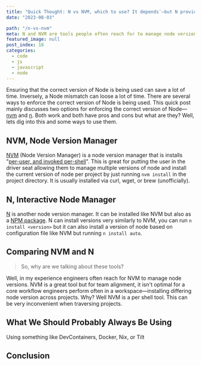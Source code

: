 ```yaml
---
title: "Quick Thought: N vs NVM, which to use? It depends¨—but N provides a killer feature for team alignment"
date: "2023-08-03"

path: "/n-vs-nvm"
meta: N and NVM are tools people often reach for to manage node versions. Both are great tools but for team alignment, N seems to provide a better experience you should try out!
featured_image: null
post_index: 18
categories:
  - code
  - js
  - javascript
  - node
---
```


Ensuring that the correct version of Node is being used can save a lot of time. Inversely, a Node mismatch can loose a lot of time. There are several ways to enforce the correct version of Node is being used. This quick post mainly discusses two options for enforcing the correct version of Node—[nvm](https://github.com/nvm-sh/nvm) and [n](https://github.com/tj/n). Both work and both have pros and cons but what are they? Well, lets dig into this and some ways to use them.

## NVM, Node Version Manager

[NVM](https://github.com/nvm-sh/nvm) (Node Version Manager) is a node version manager that is installs "[per-user, and invoked per-shell](https://github.com/nvm-sh/nvm#about)". This is great for putting the user in the driver seat allowing them to manage multiple versions of node and install the current version of node per project by just running `nvm install` in the project directory. It is usually installed via curl, wget, or brew (unofficially).

## N, Interactive Node Manager

[N](https://github.com/tj/n) is another node version manager. It can be installed like NVM but also as a [NPM package](https://www.npmjs.com/package/n). N can install versions very similarly to NVM, you can run `n install <version>` but it can also install a version of node based on configuration file like NVM but running `n install auto`.

## Comparing NVM and N

> So, why are we talking about these tools?

Well, in my experience engineers often reach for NVM to manage node versions. NVM is a great tool but for team alignment, it isn't optimal for a core workflow engineers perform often in a workspace—installing differing node version across projects. Why? Well NVM is a per shell tool. This can be very inconvenient when traversing projects.

## What We Should Probably Always Be Using

Using something like DevContainers, Docker, Nix, or Tilt

## Conclusion
